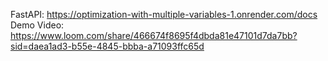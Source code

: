 FastAPI: https://optimization-with-multiple-variables-1.onrender.com/docs
Demo Video: https://www.loom.com/share/466674f8695f4dbda81e47101d7da7bb?sid=daea1ad3-b55e-4845-bbba-a71093ffc65d

